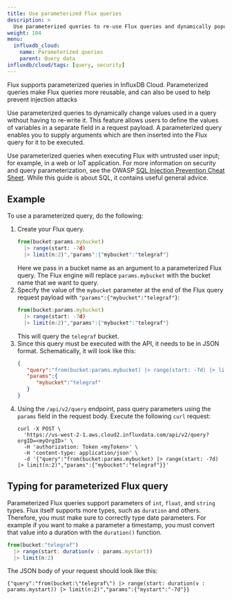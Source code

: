 ```yaml
---
title: Use parameterized Flux queries
description: >
  Use parameterized queries to re-use Flux queries and dynamically populate variables and prevent injection attacks.
weight: 104
menu:
  influxdb_cloud:
    name: Parameterized queries
    parent: Query data
influxdb/cloud/tags: [query, security]
---
```


Flux supports parameterized queries in InfluxDB Cloud.
Parameterized queries make Flux queries more reusable, and can also be used to help prevent injection attacks

Use parameterized queries to dynamically change values used in a query without having to re-write it.
This feature allows users to define the values of variables in a separate field in a request payload.
A parameterized query enables you to supply arguments which are then inserted into the Flux query for it to be executed.

Use parameterized queries when executing Flux with untrusted user input;
for example, in a web or IoT application.
For more information on security and query parameterization,
see the OWASP [SQL Injection Prevention Cheat Sheet][].
While this guide is about SQL, it contains useful general advice.

## Example

To use a parameterized query, do the following:

1. Create your Flux query.
   ```js
   from(bucket:params.mybucket)
     |> range(start: -7d)
     |> limit(n:2)","params":{"mybucket":"telegraf"}
   ```
   Here we pass in a bucket name as an argument to a parameterized Flux query.
   The Flux engine will replace `params.mybucket` with the bucket name that we want to query.
1. Specify the value of the `mybucket` parameter at the end of the Flux query request payload with `"params":{"mybucket":"telegraf"}`:
    ```js
    from(bucket:params.mybucket)
      |> range(start: -7d)
      |> limit(n:2)","params":{"mybucket":"telegraf"}
    ```
   This will query the `telegraf` bucket.
1. Since this query must be executed with the API, it needs to be in JSON format.
   Schematically, it will look like this:
   ```json
   {
      "query":"from(bucket:params.mybucket) |> range(start: -7d) |> limit(n:2)",
      "params":{
         "mybucket":"telegraf"
      }
   }
   ```
1. Using the `/api/v2/query` endpoint, pass query parameters using the `params` field in the request body.
   Execute the following `curl` request:
   ```
   curl -X POST \
     'https://us-west-2-1.aws.cloud2.influxdata.com/api/v2/query?orgID=<myOrgID>' \
     -H 'authorization: Token <myToken>' \
     -H 'content-type: application/json' \
     -d '{"query":"from(bucket:params.mybucket) |> range(start: -7d) |> limit(n:2)","params":{"mybucket":"telegraf"}}'
   ```

## Typing for parameterized Flux query

Parameterized Flux queries support parameters of `int`, `float`, and `string` types.
Flux itself supports more types, such as `duration` and others.
Therefore, you must make sure to correctly type date parameters.
For example if you want to make a parameter a timestamp,
you must convert that value into a duration with the `duration()` function.

```js
from(bucket:"telegraf")
  |> range(start: duration(v : params.mystart))
  |> limit(n:2)
```

The JSON body of your request should look like this:

```
{"query":"from(bucket:\"telegraf\") |> range(start: duration(v : params.mystart)) |> limit(n:2)","params":{"mystart":"-7d"}}
```

[SQL Injection Prevention Cheat Sheet]: https://cheatsheetseries.owasp.org/cheatsheets/SQL_Injection_Prevention_Cheat_Sheet.html#defense-option-1-prepared-statements-with-parameterized-queries
